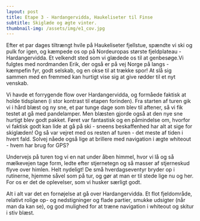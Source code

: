 ```yaml
---
layout: post
title: Etape 3 - Hardangervidda, Haukeliseter til Finse 
subtitle: Skiglæde og ægte vinter.
thumbnail-img: /assets/img/e1_cov.jpg
---
```


Efter et par dages tiltrængt hvile på Haukeliseter fjellstue, spændte vi ski og pulk for igen, og kæmpede os op på Nordeuropas største fjeldplateau - Hardangervidda. Et velkendt sted som vi glædede os til at genbesøge.Vi fulgtes med nordmanden Erik, der også er på vej Norge på langs - kæmpefin fyr, godt selskab, og en okse til at trække spor! At slå sig sammen med en fremmed kan hurtigt vise sig at give rødder til et nyt venskab. 

Vi havde et forrygende flow over Hardangervidda, og formåede faktisk at holde tidsplanen (i stor kontrast til etapen forinden). Fra starten af turen gik vi i hård blæst og ny sne, et par tunge dage som blev til aftener, så vi fik testet at gå med pandelamper. Men blæsten gjorde også at den nye sne hurtigt blev godt pakket. Føret var fantastisk og en påmindelse om, hvorfor vi faktisk godt kan lide at gå på ski - sneens beskaffenhed har alt at sige for skiglæden! Og så var vejret med os resten af turen - det meste af tiden i hvert fald. Solvej nåede også lige at brillere med navigation i ægte whiteout - hvem har brug for GPS? 

Undervejs på turen tog vi en nat under åben himmel, hvor vi lå og så mælkevejen tage form, ledte efter stjernetegn og så masser af stjerneskud flyve over himlen. Helt nydeligt! De små hverdagseventyr bryder op i rutinerne, hjemme såvel som på tur, og gør at man er til stede lige nu og her. For os er det de oplevelser, som vi husker særligt godt. 

Alt i alt var det en fornøjelse at gå over Hardangervidda. Et flot fjeldområde, relativt rolige op- og nedstigninger og flade partier, smukke udsigter (når man da kan se), og god mulighed for at træne navigation i whiteout og skitur i stiv blæst. 
